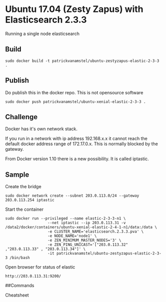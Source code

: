 # Ubuntu 17.04 (Zesty Zapus) with Elasticsearch 2.3.3

Running a single node elasticsearch

## Build

```
sudo docker build -t patrickvanamstel/ubuntu-zestyzapus-elastic-2-3-3 .
```

## Publish

Do publish this in the docker repo. This is not opensource software

```
sudo docker push patrickvanamstel/ubuntu-xenial-elastic-2-3-3 .
```

## Challenge
Docker has it's own network stack.

If you run in a network with ip address 192.168.x.x it cannot reach the default
docker address range of 172.17.0.x. This is normally blocked by the gateway.

From Docker version 1.10 there is a new possibility. It is called iptastic.


## Sample
Create the bridge
```
sudo docker network create --subnet 203.0.113.0/24 --gateway 203.0.113.254 iptastic
```

Start the container

```
sudo docker run --privileged --name elastic-2-3-3-n1 \
                   --net iptastic --ip 203.0.113.31 -v /data2/docker/containers/ubuntu-xenial-elastic-2-4-1-n1/data:/data \
                   -e CLUSTER_NAME='elasticsearch.2.3.3.pva' \
                   -e NODE_NAME='node1' \
                   -e ZEN_MINIMUM_MASTER_NODES='3' \
                   -e ZEN_PING_UNICAST='["203.0.113.32" ,"203.0.113.33" , "203.0.113.34"]' \
                   -it patrickvanamstel/ubuntu-zestyzapus-elastic-2-3-3 /bin/bash

```                   

Open browser for status of elastic
```
http://203.0.113.31:9200/
```


##Commands

Cheatsheet
